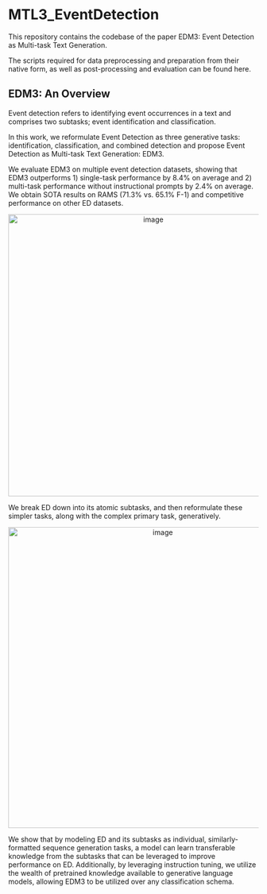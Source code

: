 # MTL3_EventDetection

This repository contains the codebase of the paper EDM3: Event Detection as Multi-task Text Generation. 

The scripts required for data preprocessing and preparation from their native form, as well as post-processing and evaluation can be found here.

## EDM3: An Overview 

Event detection refers to identifying event occurrences in a text and comprises two subtasks; event identification and classification.

In this work, we reformulate Event Detection as three generative tasks: identification, classification, and combined detection and propose Event Detection as Multi-task Text Generation: EDM3. 

We evaluate EDM3 on multiple event detection datasets, showing that EDM3 outperforms 1) single-task performance by 8.4\% on average and 2) multi-task performance without instructional prompts by 2.4% on average.
We obtain SOTA results on RAMS (71.3% vs. 65.1% F-1) and competitive performance on other ED datasets.


<p align="center">
<img width="568" alt="image" src="https://user-images.githubusercontent.com/28482281/235067240-4b018dd4-48db-4ae0-8834-2412dc9af48f.png">
</p>



We break ED down into its atomic subtasks, and then reformulate these simpler tasks, along with the complex primary task, generatively.
<p align="center">
<img width="606" alt="image" src="https://user-images.githubusercontent.com/28482281/235067068-b1beaed7-11d7-4e71-bd47-7f1626bbe996.png">
</p>

We show that by modeling ED and its subtasks as individual, similarly-formatted sequence generation tasks, a model can learn transferable knowledge from the subtasks that can be leveraged to improve performance on ED. 
Additionally, by leveraging instruction tuning, we utilize the wealth of pretrained knowledge available to generative language models, allowing EDM3 to be utilized over any classification schema.


